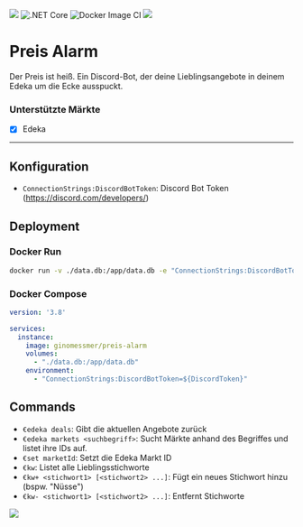 ![](https://img.shields.io/badge/%E2%9A%A0-WIP-orange)
![.NET Core](https://github.com/ginomessmer/preis-alarm/workflows/.NET%20Core/badge.svg)
![Docker Image CI](https://github.com/ginomessmer/preis-alarm/workflows/Docker%20Image%20CI/badge.svg)
[![](https://img.shields.io/docker/cloud/automated/ginomessmer/preis-alarm)](https://hub.docker.com/r/ginomessmer/preis-alarm)

# Preis Alarm
Der Preis ist heiß. Ein Discord-Bot, der deine Lieblingsangebote in deinem Edeka um die Ecke ausspuckt.

### Unterstützte Märkte
- [x] Edeka

---

## Konfiguration
- `ConnectionStrings:DiscordBotToken`: Discord Bot Token (https://discord.com/developers/)

## Deployment
### Docker Run
```sh
docker run -v ./data.db:/app/data.db -e "ConnectionStrings:DiscordBotToken=${DiscordToken}" --restart always -d ginomessmer/preis-alarm
```

### Docker Compose
```yml
version: '3.8'

services:
  instance:
    image: ginomessmer/preis-alarm
    volumes:
      - "./data.db:/app/data.db"
    environment:
      - "ConnectionStrings:DiscordBotToken=${DiscordToken}"
```

## Commands
- `€edeka deals`: Gibt die aktuellen Angebote zurück
- `€edeka markets <suchbegriff>`: Sucht Märkte anhand des Begriffes und listet ihre IDs auf.
- `€set marketId`: Setzt die Edeka Markt ID
- `€kw`: Listet alle Lieblingsstichworte
- `€kw+ <stichwort1> [<stichwort2> ...]`: Fügt ein neues Stichwort hinzu (bspw. "Nüsse")
- `€kw- <stichwort1> [<stichwort2> ...]`: Entfernt Stichworte

![](https://i.imgur.com/mXoFVdU.png)
